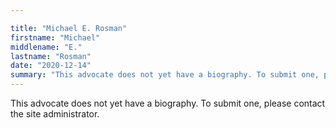 ```yaml
---

title: "Michael E. Rosman"
firstname: "Michael"
middlename: "E."
lastname: "Rosman"
date: "2020-12-14"
summary: "This advocate does not yet have a biography. To submit one, please contact the site administrator."
---
```

This advocate does not yet have a biography. To submit one, please contact the site administrator.

